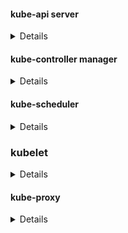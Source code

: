 #### kube-api server
<details>  

* Найти, где находится конфигурация  
```bash  
cat /etc/kubernetes/manifests/kube-apiserver.yaml  
cat /etc/systemd/system/kube-apiserver.service  
ps -aux | grep -i apiserver
```  
https://kubernetes.io/docs/reference/command-line-tools-reference/kube-apiserver/  
https://kubernetes.io/docs/concepts/overview/components/  
https://kubernetes.io/docs/concepts/overview/kubernetes-api/  
https://kubernetes.io/docs/tasks/access-application-cluster/access-cluster/  
https://kubernetes.io/docs/tasks/administer-cluster/access-cluster-api/  

</details>

#### kube-controller manager  
<details>

* Чем занимается? Где конфиги? 
  Мониторит состояние кластера, его компонентов
```bash
cat /etc/kubernetes/manifests/kube-controller-manager.yaml  
k -n kube-system get pods | grep controller  

```
    
</details>

#### kube-scheduler
<details>
</details>

### kubelet
<details>
</details>

#### kube-proxy
<details>
</details>